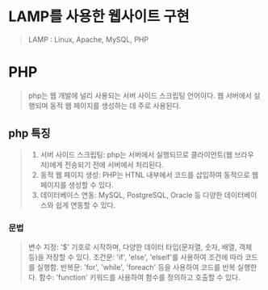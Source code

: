 


# LAMP를 사용한 웹사이트 구현

> LAMP : Linux, Apache, MySQL, PHP

# PHP

> php는 웹 개발에 널리 사용되는 서버 사이드 스크립팅 언어이다. 웹 서버에서 실행되며 동적 웹 페이지를 생성하는 데 주로 사용된다.

## php 특징

> 1. 서버 사이드 스크립팅: php는 서버에서 실행되므로 클라이언트(웹 브라우저)에게 전송되기 전에 서버에서 처리된다.
> 2. 동적 웹 페이지 생성: PHP는 HTNL 내부에서 코드를 삽입하여 동적으로 웹 페이지를 생성할 수 있다.
> 3. 데이터베이스 연동: MySQL, PostgreSQL, Oracle 등 다양한 데이터베이스와 쉽게 연동할 수 있다. 


### 문법

> 변수 지정: '$' 기호로 시작하며, 다양한 데이터 타입(문자열, 숫자, 배열, 객체 등)을 저장할 수 있다.
> 조건문: 'if', 'else', 'elseif'를 사용하여 조건에 따라 코드를 실행함.
> 반복문: 'for', 'while', 'foreach' 등을 사용하여 코드를 반복 실행한다.
> 함수: 'function' 키워드를 사용하여 함수를 정의하고 호출할 수 있다.


